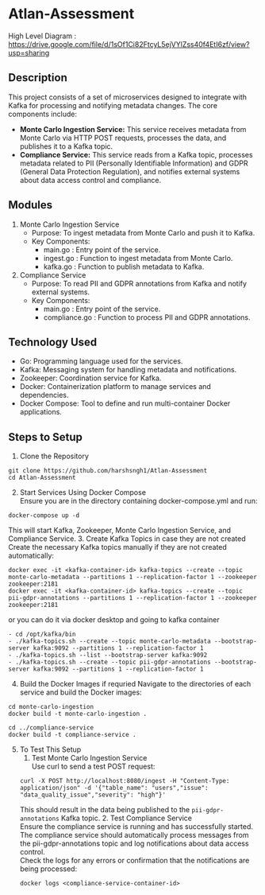 # Atlan-Assessment

High Level Diagram : https://drive.google.com/file/d/1sOf1Ci82FtcyL5ejVYlZss40f4EtI6zf/view?usp=sharing
## Description
This project consists of a set of microservices designed to integrate with Kafka for processing and notifying metadata changes. The core components include:
- **Monte Carlo Ingestion Service:** This service receives metadata from Monte Carlo via HTTP POST requests, processes the data, and publishes it to a Kafka topic.
- **Compliance Service:** This service reads from a Kafka topic, processes metadata related to PII (Personally Identifiable Information) and GDPR (General Data Protection Regulation), and notifies external systems about data access control and compliance.

## Modules
1. Monte Carlo Ingestion Service
    - Purpose: To ingest metadata from Monte Carlo and push it to Kafka.
    - Key Components:
        - main.go :  Entry point of the service.
        - ingest.go :  Function to ingest metadata from Monte Carlo.
        - kafka.go :  Function to publish metadata to Kafka.
2. Compliance Service
    - Purpose: To read PII and GDPR annotations from Kafka and notify external systems.
    - Key Components:
        - main.go :  Entry point of the service.
        - compliance.go :  Function to process PII and GDPR annotations.

## Technology Used
- Go: Programming language used for the services.
- Kafka: Messaging system for handling metadata and notifications.
- Zookeeper: Coordination service for Kafka.
- Docker: Containerization platform to manage services and dependencies.
- Docker Compose: Tool to define and run multi-container Docker applications.

## Steps to Setup
1. Clone the Repository
```
git clone https://github.com/harshsngh1/Atlan-Assessment
cd Atlan-Assessment
```
2. Start Services Using Docker Compose  
Ensure you are in the directory containing docker-compose.yml and run:
```
docker-compose up -d
```
This will start Kafka, Zookeeper, Monte Carlo Ingestion Service, and Compliance Service.
3. Create Kafka Topics in case they are not created
Create the necessary Kafka topics manually if they are not created automatically:
```
docker exec -it <kafka-container-id> kafka-topics --create --topic monte-carlo-metadata --partitions 1 --replication-factor 1 --zookeeper zookeeper:2181
docker exec -it <kafka-container-id> kafka-topics --create --topic pii-gdpr-annotations --partitions 1 --replication-factor 1 --zookeeper zookeeper:2181
```
or you can do it via docker desktop and going to kafka container
```
- cd /opt/kafka/bin
- ./kafka-topics.sh --create --topic monte-carlo-metadata --bootstrap-server kafka:9092 --partitions 1 --replication-factor 1
- ./kafka-topics.sh --list --bootstrap-server kafka:9092
- ./kafka-topics.sh --create --topic pii-gdpr-annotations --bootstrap-server kafka:9092 --partitions 1 --replication-factor 1
```
4. Build the Docker Images if requried
Navigate to the directories of each service and build the Docker images:
```
cd monte-carlo-ingestion
docker build -t monte-carlo-ingestion .

cd ../compliance-service
docker build -t compliance-service .
```
5. To Test This Setup
    1. Test Monte Carlo Ingestion Service  
    Use curl to send a test POST request:
    ```
    curl -X POST http://localhost:8080/ingest -H "Content-Type: application/json" -d '{"table_name": "users","issue": "data_quality_issue","severity": "high"}'
    ```
    This should result in the data being published to the `pii-gdpr-annotations` Kafka topic.
    2. Test Compliance Service  
    Ensure the compliance service is running and has successfully started. The compliance service should automatically process messages from the pii-gdpr-annotations topic and log notifications about data access control.  
    Check the logs for any errors or confirmation that the notifications are being processed:
    ```
    docker logs <compliance-service-container-id>
    ```
